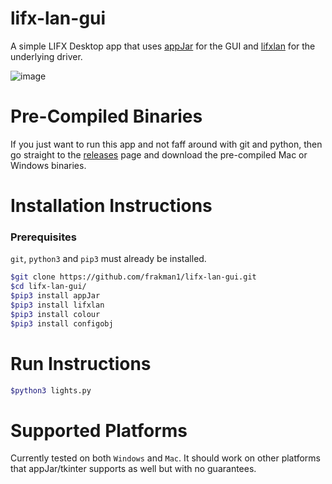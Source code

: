 # lifx-lan-gui
A simple LIFX Desktop app that uses [appJar](https://github.com/jarvisteach/appJar) for the GUI and [lifxlan](https://github.com/mclarkk/lifxlan) for the underlying driver.

![image](https://user-images.githubusercontent.com/5826484/36191726-7e19c35a-112c-11e8-824e-2029b144dc26.png)

# Pre-Compiled Binaries

If you just want to run this app and not faff around with git and python, then go straight to the [releases](https://github.com/frakman1/lifx-lan-gui/releases) page and download the pre-compiled Mac or Windows binaries. 

# Installation Instructions
### Prerequisites

`git`, `python3` and `pip3` must already be installed.
```bash
$git clone https://github.com/frakman1/lifx-lan-gui.git
$cd lifx-lan-gui/
$pip3 install appJar
$pip3 install lifxlan
$pip3 install colour
$pip3 install configobj
```
# Run Instructions
```bash
$python3 lights.py
```

# Supported Platforms

Currently tested on both `Windows` and `Mac`. It should work on other platforms that appJar/tkinter supports as well but with no guarantees.
